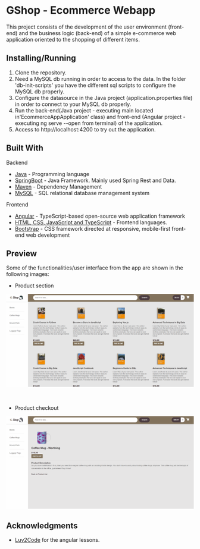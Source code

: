 # GShop - Ecommerce Webapp

This project consists of the development of the user environment (front-end)
and the business logic (back-end) of a simple e-commerce web application oriented to the shopping 
of different items.

## Installing/Running

1. Clone the repository.
2. Need a MySQL db running in order to access to the data. In the folder 'db-init-scripts' you have the different sql scripts to configure the MySQL db properly.
3. Configure the datasource in the Java project (application.properties file) in order to connect to your MySQL db properly.
4. Run the back-end(Java project - executing main located in'EcommerceAppApplication' class) and front-end (Angular project - executing ng serve --open from terminal) of the application.
5. Access to http://localhost:4200 to try out the application.


## Built With

Backend
* [Java](http://java.com/)  - Programming language
* [SpringBoot](https://spring.io/projects/spring-boot) - Java Framework. Mainly used Spring Rest and Data.
* [Maven](https://maven.apache.org/) - Dependency Management
* [MySQL](https://www.mysql.com/) -  SQL relational database management system

Frontend
* [Angular](https://angular.io/) - TypeScript-based open-source web application framework
* [HTML, CSS, JavaScript and TypeScript]() - Frontend languages.
* [Bootstrap](https://maven.apache.org/) -  CSS framework directed at responsive, mobile-first front-end web development


## Preview

Some of the functionalities/user interface from the app are shown in the following images:

* Product section

![alt-text](https://github.com/GerardoSant/GShop/blob/master/preview/product-section.gif)

 <br>

* Product checkout

![alt-text](https://github.com/GerardoSant/GShop/blob/master/preview/product-checkout.gif)


## Acknowledgments

* [Luv2Code](https://www.luv2code.com/) for the angular lessons.
